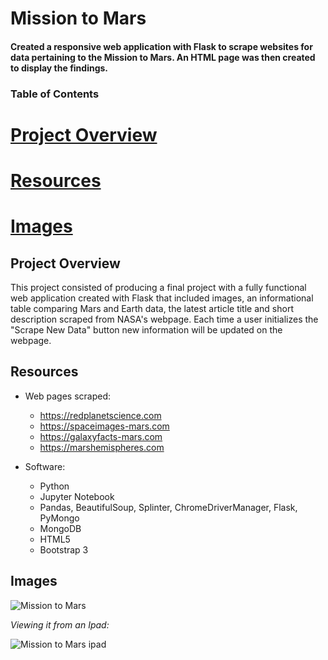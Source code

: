 # Mission to Mars
#### Created a responsive web application with Flask to scrape websites for data pertaining to the Mission to Mars. An HTML page was then created to display the findings.


### Table of Contents
# [Project Overview](#project_overview)
# [Resources](#resources)
# [Images](#images)


## Project Overview
This project consisted of producing a final project with a fully functional web application created with Flask that included images, an informational table comparing Mars and Earth data, the latest article title and short description scraped from NASA's webpage. Each time a user initializes the "Scrape New Data" button new information will be updated on the webpage. 

## Resources
- Web pages scraped:
  - https://redplanetscience.com
  - https://spaceimages-mars.com
  - https://galaxyfacts-mars.com
  - https://marshemispheres.com
  
- Software:
  - Python
  - Jupyter Notebook
  - Pandas, BeautifulSoup, Splinter, ChromeDriverManager, Flask, PyMongo
  - MongoDB
  - HTML5
  - Bootstrap 3
  
## Images
![Mission to Mars](https://user-images.githubusercontent.com/98711219/171524529-63975a33-acde-4ba8-af9d-b0b13aacb987.png)

*Viewing it from an Ipad:*

![Mission to Mars ipad](https://user-images.githubusercontent.com/98711219/171524617-bc265114-5b45-48e6-8fc9-6535f202c878.png)

